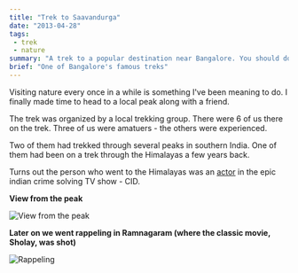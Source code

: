 ```yaml
---
title: "Trek to Saavandurga"
date: "2013-04-28"
tags:
 - trek
 - nature
summary: "A trek to a popular destination near Bangalore. You should do this especially if you're a programmer."
brief: "One of Bangalore's famous treks"
---
```


Visiting nature every once in a while is something I've been meaning to do. I finally made time to head to a local peak along with a friend.

The trek was organized by a local trekking group. There were 6 of us there on the trek. Three of us were amatuers - the others were experienced.

Two of them had trekked through several peaks in southern India. One of them had been on a trek through the Himalayas a few years back.

Turns out the person who went to the Himalayas was an [actor](http://en.wikipedia.org/wiki/Vivek_V._Mashru) in the epic indian crime solving TV show - CID. 

**View from the peak**

![View from the peak](/images/saavandurga-view.jpg)

**Later on we went rappeling in Ramnagaram (where the classic movie, Sholay, was shot)**

![Rappeling](/images/ramnagarm-rappeling.jpg)

